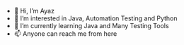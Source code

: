 - 👋 Hi, I’m Ayaz
- 👀 I’m interested in Java, Automation Testing and Python
- 🌱 I’m currently learning Java and Many Testing Tools 
- 📫 Anyone can reach me from here

<!---
msayaz/msayaz is a ✨ special ✨ repository because its `README.md` (this file) appears on your GitHub profile.
You can click the Preview link to take a look at your changes.
--->
